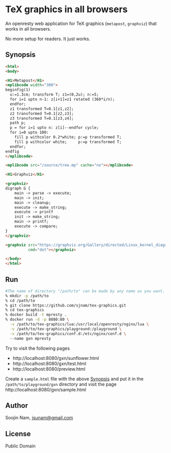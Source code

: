 TeX graphics in all browsers
=======
An openresty web application for TeX graphics (`metapost`, `graphviz`) that works
in all browsers.

No more setup for readers. It just works.

Synopsis
---------

````html
<html>
<body>

<H1>Metapost</H1>
<mplibcode width="300">
beginfig(1)
  u:=1.3cm; transform T; z1=(0,2u); n:=5;
  for i=1 upto n-1: z[i+1]=z1 rotated (360*i/n);
  endfor;
  z1 transformed T=0.1[z1,z2];
  z2 transformed T=0.1[z2,z3];
  z3 transformed T=0.1[z3,z4];
  path p;
  p = for i=1 upto n: z[i]--endfor cycle;
  for i=0 upto 100:
    fill p withcolor 0.2*white; p:=p transformed T;
    fill p withcolor white;     p:=p transformed T;
  endfor;
endfig
</mplibcode>

<mplibcode src="/source/tree.mp" cache="no"></mplibcode>

<H1>Graphviz</H1>

<graphviz>
digraph G {
    main -> parse -> execute;
    main -> init;
    main -> cleanup;
    execute -> make_string;
    execute -> printf
    init -> make_string;
    main -> printf;
    execute -> compare;
}
</graphviz>

<graphviz src="https://graphviz.org/Gallery/directed/Linux_kernel_diagram.gv.txt"
          cmd="dot"></graphviz>

</body>
</html>
````

Run
---
```bash
#The name of directory "/path/to" can be made by any name as you want.
% mkdir -p /path/to
% cd /path/to
% git clone https://github.com/sjnam/tex-graphics.git
% cd tex-graphics
% docker build -t mpresty .
% docker run -d -p 8080:80 \
  -v /path/to/tex-graphics/lua:/usr/local/openresty/nginx/lua \
  -v /path/to/tex-graphics/playground:/playground \
  -v /path/to/tex-graphics/conf.d:/etc/nginx/conf.d \  
  --name gxn mpresty
```

Try to visit the following pages
- http://localhost:8080/gxn/sunflower.html
- http://localhost:8080/gxn/test.html
- http://localhost:8080/preview.html

Create a `sample.html` file with the above [Synopsis](#Synopsis) and put it in the `/path/to/playground/gxn` directory and visit the page http://localhost:8080/gxn/sample.html

Author
------
Soojin Nam, jsunam@gmail.com

License
-------
Public Domain
